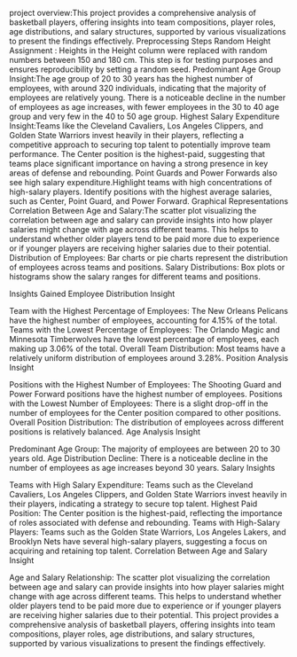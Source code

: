 project overview:This project provides a comprehensive analysis of basketball players, offering insights into team compositions, player roles, age distributions, and salary structures, supported by various visualizations to present the findings effectively.
Preprocessing Steps Random Height Assignment : Heights in the Height column were replaced with random numbers between 150 and 180 cm. This step is for testing purposes and ensures reproducibility by setting a random seed.
Predominant Age Group Insight:The age group of 20 to 30 years has the highest number of employees, with around 320 individuals, indicating that the majority of employees are relatively young. There is a noticeable decline in the number of employees as age increases, with fewer employees in the 30 to 40 age group and very few in the 40 to 50 age group.
Highest Salary Expenditure Insight:Teams like the Cleveland Cavaliers, Los Angeles Clippers, and Golden State Warriors invest heavily in their players, reflecting a competitive approach to securing top talent to potentially improve team performance. The Center position is the highest-paid, suggesting that teams place significant importance on having a strong presence in key areas of defense and rebounding. Point Guards and Power Forwards also see high salary expenditure.Highlight teams with high concentrations of high-salary players. Identify positions with the highest average salaries, such as Center, Point Guard, and Power Forward. Graphical Representations
Correlation Between Age and Salary:The scatter plot visualizing the correlation between age and salary can provide insights into how player salaries might change with age across different teams. This helps to understand whether older players tend to be paid more due to experience or if younger players are receiving higher salaries due to their potential.
Distribution of Employees: Bar charts or pie charts represent the distribution of employees across teams and positions. Salary Distributions: Box plots or histograms show the salary ranges for different teams and positions.

Insights Gained
Employee Distribution Insight

Team with the Highest Percentage of Employees: The New Orleans Pelicans have the highest number of employees, accounting for 4.15% of the total.
Teams with the Lowest Percentage of Employees: The Orlando Magic and Minnesota Timberwolves have the lowest percentage of employees, each making up 3.06% of the total.
Overall Team Distribution: Most teams have a relatively uniform distribution of employees around 3.28%.
Position Analysis Insight

Positions with the Highest Number of Employees: The Shooting Guard and Power Forward positions have the highest number of employees.
Positions with the Lowest Number of Employees: There is a slight drop-off in the number of employees for the Center position compared to other positions.
Overall Position Distribution: The distribution of employees across different positions is relatively balanced.
Age Analysis Insight

Predominant Age Group: The majority of employees are between 20 to 30 years old.
Age Distribution Decline: There is a noticeable decline in the number of employees as age increases beyond 30 years.
Salary Insights

Teams with High Salary Expenditure: Teams such as the Cleveland Cavaliers, Los Angeles Clippers, and Golden State Warriors invest heavily in their players, indicating a strategy to secure top talent.
Highest Paid Position: The Center position is the highest-paid, reflecting the importance of roles associated with defense and rebounding.
Teams with High-Salary Players: Teams such as the Golden State Warriors, Los Angeles Lakers, and Brooklyn Nets have several high-salary players, suggesting a focus on acquiring and retaining top talent.
Correlation Between Age and Salary Insight

Age and Salary Relationship: The scatter plot visualizing the correlation between age and salary can provide insights into how player salaries might change with age across different teams. This helps to understand whether older players tend to be paid more due to experience or if younger players are receiving higher salaries due to their potential.
This project provides a comprehensive analysis of basketball players, offering insights into team compositions, player roles, age distributions, and salary structures, supported by various visualizations to present the findings effectively.






